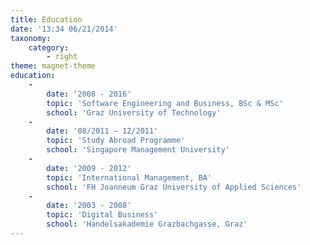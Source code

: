```yaml
---
title: Education
date: '13:34 06/21/2014'
taxonomy:
    category:
        - right
theme: magnet-theme
education:
    -
        date: '2008 - 2016'
        topic: 'Software Engineering and Business, BSc & MSc'
        school: 'Graz University of Technology'
    -
        date: '08/2011 – 12/2011'
        topic: 'Study Abroad Programme'
        school: 'Singapore Management University'
    -
        date: '2009 - 2012'
        topic: 'International Management, BA'
        school: 'FH Joanneum Graz University of Applied Sciences'
    -
        date: '2003 - 2008'
        topic: 'Digital Business'
        school: 'Handelsakademie Grazbachgasse, Graz'
---
```


